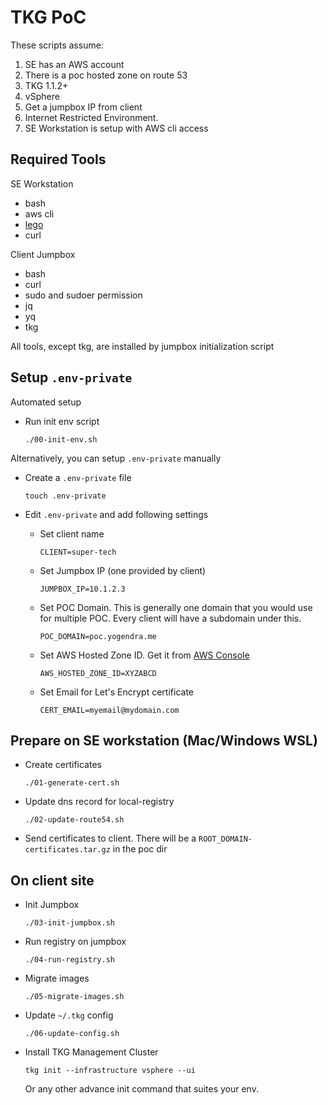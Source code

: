 # TKG PoC

These scripts assume:

1. SE has an AWS account
1. There is a poc hosted zone on route 53
1. TKG 1.1.2+
1. vSphere
1. Get a jumpbox IP from client
1. Internet Restricted Environment.
1. SE Workstation is setup with AWS cli access

## Required Tools

SE Workstation

- bash
- aws cli
- [lego](https://github.com/go-acme/lego/releases)
- curl

Client Jumpbox

- bash
- curl
- sudo and sudoer permission
- jq
- yq
- tkg

All tools, except tkg, are installed by jumpbox initialization script

## Setup `.env-private`

Automated setup

- Run init env script

  ```
  ./00-init-env.sh
  ```

Alternatively, you can setup `.env-private` manually

- Create a `.env-private` file

  ```
  touch .env-private
  ```

- Edit `.env-private` and add following settings

  - Set client name

    ```
    CLIENT=super-tech
    ```

  - Set Jumpbox IP (one provided by client)

    ```
    JUMPBOX_IP=10.1.2.3
    ```

  - Set POC Domain. This is generally one domain that you would use for multiple POC. Every client will have a subdomain under this.

    ```
    POC_DOMAIN=poc.yogendra.me
    ```

  - Set AWS Hosted Zone ID. Get it from [AWS Console](https://console.aws.amazon.com/route53/v2/hostedzones)

    ```
    AWS_HOSTED_ZONE_ID=XYZABCD
    ```

  - Set Email for Let's Encrypt certificate

    ```
    CERT_EMAIL=myemail@mydomain.com
    ```

## Prepare on SE workstation (Mac/Windows WSL)

- Create certificates

  ```
  ./01-generate-cert.sh
  ```

- Update dns record for local-registry

  ```
  ./02-update-route54.sh
  ```

- Send certificates to client. There will be a `ROOT_DOMAIN-certificates.tar.gz` in the poc dir

## On client site

- Init Jumpbox

  ```
  ./03-init-jumpbox.sh
  ```

- Run registry on jumpbox

  ```
  ./04-run-registry.sh
  ```

- Migrate images

  ```
  ./05-migrate-images.sh
  ```

- Update `~/.tkg` config

  ```
  ./06-update-config.sh
  ```

- Install TKG Management Cluster

  ```
  tkg init --infrastructure vsphere --ui
  ```

  Or any other advance init command that suites your env.
